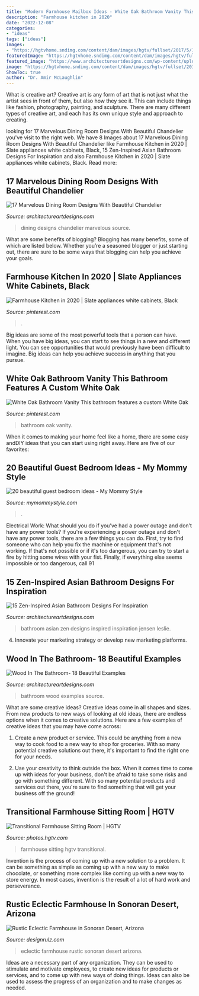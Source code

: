 ```yaml
---
title: "Modern Farmhouse Mailbox Ideas - White Oak Bathroom Vanity This Bathroom Features A Custom White Oak"
description: "Farmhouse kitchen in 2020"
date: "2022-12-08"
categories:
- "ideas"
tags: ["ideas"]
images:
- "https://hgtvhome.sndimg.com/content/dam/images/hgtv/fullset/2017/5/1/0/IO_Kirsten-Holmstedt_Transitional-Meets-Farmhouse_8.jpg.rend.hgtvcom.616.924.suffix/1493645906026.jpeg"
featuredImage: "https://hgtvhome.sndimg.com/content/dam/images/hgtv/fullset/2017/5/1/0/IO_Kirsten-Holmstedt_Transitional-Meets-Farmhouse_8.jpg.rend.hgtvcom.616.924.suffix/1493645906026.jpeg"
featured_image: "https://www.architectureartdesigns.com/wp-content/uploads/2015/08/158.jpg"
image: "https://hgtvhome.sndimg.com/content/dam/images/hgtv/fullset/2017/5/1/0/IO_Kirsten-Holmstedt_Transitional-Meets-Farmhouse_8.jpg.rend.hgtvcom.616.924.suffix/1493645906026.jpeg"
ShowToc: true
author: "Dr. Amir McLaughlin"
---
```



What is creative art?
Creative art is any form of art that is not just what the artist sees in front of them, but also how they see it. This can include things like fashion, photography, painting, and sculpture. There are many different types of creative art, and each has its own unique style and approach to creating.

	

		
looking for 17 Marvelous Dining Room Designs With Beautiful Chandelier you've visit to the right web. We have 8 Images about 17 Marvelous Dining Room Designs With Beautiful Chandelier like Farmhouse Kitchen in 2020 | Slate appliances white cabinets, Black, 15 Zen-Inspired Asian Bathroom Designs For Inspiration and also Farmhouse Kitchen in 2020 | Slate appliances white cabinets, Black. Read more:
		
    
## 17 Marvelous Dining Room Designs With Beautiful Chandelier

<img loading=lazy src="https://www.architectureartdesigns.com/wp-content/uploads/2016/05/3-84.jpg" onerror="this.onerror=null;this.src='https://tse4.mm.bing.net/th?id=OIP.HJg24PopXFgClXYYQRaVogHaK8&amp;pid=15.1';" alt="17 Marvelous Dining Room Designs With Beautiful Chandelier">

_Source: architectureartdesigns.com_

>dining designs chandelier marvelous source. 

	

What are some benefits of blogging?
Blogging has many benefits, some of which are listed below. Whether you’re a seasoned blogger or just starting out, there are sure to be some ways that blogging can help you achieve your goals.

    
## Farmhouse Kitchen In 2020 | Slate Appliances White Cabinets, Black

<img loading=lazy src="https://i.pinimg.com/736x/d6/2b/f6/d62bf6621c7f2054c00bade684b1a599.jpg" onerror="this.onerror=null;this.src='https://tse3.mm.bing.net/th?id=OIP.-EyOwN4dS8jJ3lMvwn8oQwHaJ3&amp;pid=15.1';" alt="Farmhouse Kitchen in 2020 | Slate appliances white cabinets, Black">

_Source: pinterest.com_

>. 

	

Big ideas are some of the most powerful tools that a person can have. When you have big ideas, you can start to see things in a new and different light. You can see opportunities that would previously have been difficult to imagine. Big ideas can help you achieve success in anything that you pursue.

    
## White Oak Bathroom Vanity This Bathroom Features A Custom White Oak

<img loading=lazy src="https://i.pinimg.com/736x/80/fe/6c/80fe6c69fbd4e8ac84289b47e127207b.jpg" onerror="this.onerror=null;this.src='https://tse4.mm.bing.net/th?id=OIP.8zyBgLl-OfpHKDuHjVxGNAHaKB&amp;pid=15.1';" alt="White Oak Bathroom Vanity This bathroom features a custom White Oak">

_Source: pinterest.com_

>bathroom oak vanity. 

	

When it comes to making your home feel like a home, there are some easy andDIY ideas that you can start using right away. Here are five of our favorites: 

    
## 20 Beautiful Guest Bedroom Ideas - My Mommy Style

<img loading=lazy src="https://www.mymommystyle.com/wp-content/uploads/2016/02/17-15722-post/guest-bedroom-8.jpg" onerror="this.onerror=null;this.src='https://tse3.mm.bing.net/th?id=OIP.MZzvp5zyVKnROHOeZhH8bwHaLH&amp;pid=15.1';" alt="20 beautiful guest bedroom ideas - My Mommy Style">

_Source: mymommystyle.com_

>. 

	

Electrical Work: What should you do if you’ve had a power outage and don’t have any power tools?
If you're experiencing a power outage and don't have any power tools, there are a few things you can do. First, try to find someone who can help you fix the machine or equipment that's not working. If that's not possible or if it's too dangerous, you can try to start a fire by hitting some wires with your fist. Finally, if everything else seems impossible or too dangerous, call 91
    
## 15 Zen-Inspired Asian Bathroom Designs For Inspiration

<img loading=lazy src="https://www.architectureartdesigns.com/wp-content/uploads/2014/10/15-Zen-Inspired-Asian-Bathroom-Designs-For-Inspiration-10-630x898.jpg" onerror="this.onerror=null;this.src='https://tse2.mm.bing.net/th?id=OIP.02P3IASarQKo40KP-RtShQHaKj&amp;pid=15.1';" alt="15 Zen-Inspired Asian Bathroom Designs For Inspiration">

_Source: architectureartdesigns.com_

>bathroom asian zen designs inspired inspiration jensen leslie. 

	

4. Innovate your marketing strategy or develop new marketing platforms.

    
## Wood In The Bathroom- 18 Beautiful Examples

<img loading=lazy src="https://www.architectureartdesigns.com/wp-content/uploads/2015/08/158.jpg" onerror="this.onerror=null;this.src='https://tse3.mm.bing.net/th?id=OIP.bY4v9PBKhnUn98JE2ypbNQHaJ5&amp;pid=15.1';" alt="Wood In The Bathroom- 18 Beautiful Examples">

_Source: architectureartdesigns.com_

>bathroom wood examples source. 

	

What are some creative ideas?
Creative ideas come in all shapes and sizes. From new products to new ways of looking at old ideas, there are endless options when it comes to creative solutions. Here are a few examples of creative ideas that you may have come across: 
1. Create a new product or service. This could be anything from a new way to cook food to a new way to shop for groceries. With so many potential creative solutions out there, it's important to find the right one for your needs. 

2. Use your creativity to think outside the box. When it comes time to come up with ideas for your business, don't be afraid to take some risks and go with something different. With so many potential products and services out there, you're sure to find something that will get your business off the ground! 


    
## Transitional Farmhouse Sitting Room | HGTV

<img loading=lazy src="https://hgtvhome.sndimg.com/content/dam/images/hgtv/fullset/2017/5/1/0/IO_Kirsten-Holmstedt_Transitional-Meets-Farmhouse_8.jpg.rend.hgtvcom.616.924.suffix/1493645906026.jpeg" onerror="this.onerror=null;this.src='https://tse4.mm.bing.net/th?id=OIP.z33rPdM8SR3Hxew9TSFF1AHaLH&amp;pid=15.1';" alt="Transitional Farmhouse Sitting Room | HGTV">

_Source: photos.hgtv.com_

>farmhouse sitting hgtv transitional. 

	

Invention is the process of coming up with a new solution to a problem. It can be something as simple as coming up with a new way to make chocolate, or something more complex like coming up with a new way to store energy. In most cases, invention is the result of a lot of hard work and perseverance.

    
## Rustic Eclectic Farmhouse In Sonoran Desert, Arizona

<img loading=lazy src="https://cdn.designrulz.com/wp-content/uploads/2014/06/eclectic-farmhouse-ddesignrulz-6.jpg" onerror="this.onerror=null;this.src='https://tse2.mm.bing.net/th?id=OIP.BjjP4Yj4ov72KejkgBwDDQHaKI&amp;pid=15.1';" alt="Rustic Eclectic Farmhouse in Sonoran Desert, Arizona">

_Source: designrulz.com_

>eclectic farmhouse rustic sonoran desert arizona. 

	

Ideas are a necessary part of any organization. They can be used to stimulate and motivate employees, to create new ideas for products or services, and to come up with new ways of doing things. Ideas can also be used to assess the progress of an organization and to make changes as needed.


